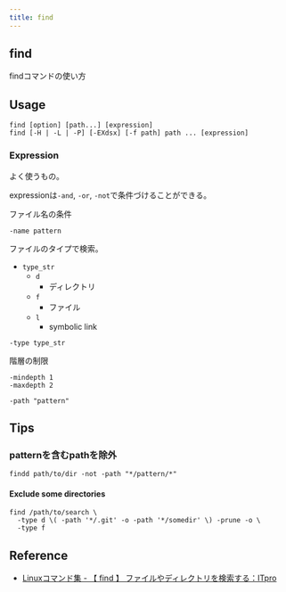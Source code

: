 ```yaml
---
title: find
---
```


## find
findコマンドの使い方

## Usage

```
find [option] [path...] [expression]
find [-H | -L | -P] [-EXdsx] [-f path] path ... [expression]
```

### Expression
よく使うもの。

expressionは`-and`, `-or`, `-not`で条件づけることができる。

ファイル名の条件

```
-name pattern
```

ファイルのタイプで検索。

* `type_str`
    * `d`
        * ディレクトリ
    * `f`
        * ファイル
    * `l`
        * symbolic link

```
-type type_str
```

階層の制限

```
-mindepth 1
-maxdepth 2
```

```
-path "pattern"
```

## Tips

### patternを含むpathを除外

```
findd path/to/dir -not -path "*/pattern/*"
```

#### Exclude some directories

```
find /path/to/search \
  -type d \( -path '*/.git' -o -path '*/somedir' \) -prune -o \
  -type f
```

## Reference
* [Linuxコマンド集 - 【 find 】 ファイルやディレクトリを検索する：ITpro](http://itpro.nikkeibp.co.jp/article/COLUMN/20060227/230777/)
